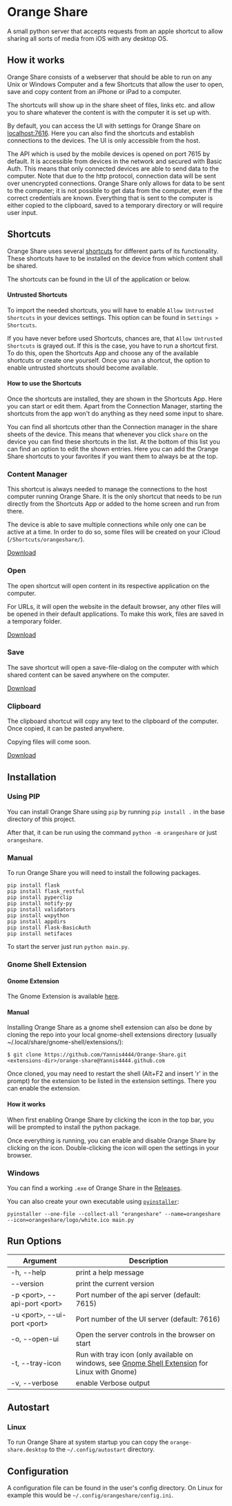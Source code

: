 # Orange Share
A small python server that accepts requests from an apple shortcut to allow sharing all sorts of media from iOS with any desktop OS.

## How it works
Orange Share consists of a webserver that should be able to run on any Unix or Windows Computer and a few Shortcuts
that allow the user to open, save and copy content from an iPhone or iPad to a computer.

The shortcuts will show up in the share sheet of files, links etc. and allow you to share whatever the content is with
the computer it is set up with.

By default, you can access the UI with settings for Orange Share on [localhost:7616](http://localhost:7616).
Here you can also find the shortcuts and establish connections to the devices.
The UI is only accessible from the host.

The API which is used by the mobile devices is opened on port 7615 by default.
It is accessible from devices in the network and secured with Basic Auth.
This means that only connected devices are able to send data to the computer.
Note that due to the http protocol, connection data will be sent over unencrypted connections.
Orange Share only allows for data to be sent to the computer; it is not possible to get data from the computer,
even if the correct credentials are known.
Everything that is sent to the computer is either copied to the clipboard, saved to a temporary directory or will require user input.

## Shortcuts

Orange Share uses several [shortcuts](https://support.apple.com/guide/shortcuts/welcome/ios) for different parts of its functionality.
These shortcuts have to be installed on the device from which content shall be shared.

The shortcuts can be found in the UI of the application or below.

#### Untrusted Shortcuts

To import the needed shortcuts, you will have to enable `Allow Untrusted Shortcuts` in your devices settings.
This option can be found in `Settings > Shortcuts`.

If you have never before used Shortcuts, chances are, that `Allow Untrusted Shortcuts` is grayed out.
If this is the case, you have to run a shortcut first.
To do this, open the Shortcuts App and choose any of the available shortcuts or create one yourself.
Once you ran a shortcut, the option to enable untrusted shortcuts should become available.

#### How to use the Shortcuts

Once the shortcuts are installed, they are shown in the Shortcuts App.
Here you can start or edit them.
Apart from the Connection Manager, starting the shortcuts from the app won't do anything as they need some input to share.

You can find all shortcuts other than the Connection manager in the share sheets of the device.
This means that whenever you click `share` on the device you can find these shortcuts in the list.
At the bottom of this list you can find an option to edit the shown entries.
Here you can add the Orange Share shortcuts to your favorites if you want them to always be at the top.

### Content Manager

This shortcut is always needed to manage the connections to the host computer running Orange Share.
It is the only shortcut that needs to be run directly from the Shortcuts App or added to the home screen and run from there.

The device is able to save multiple connections while only one can be active at a time.
In order to do so, some files will be created on your iCloud (`/Shortcuts/orangeshare/`).

[Download](https://www.icloud.com/shortcuts/1b8e0f8143cb4126b1df385038a3effc)

### Open

The open shortcut will open content in its respective application on the computer.

For URLs, it will open the website in the default browser, any other files will be opened in their default applications.
To make this work, files are saved in a temporary folder.

[Download](https://www.icloud.com/shortcuts/278d32893069451e987abc965f1d3780)

### Save

The save shortcut will open a save-file-dialog on the computer with which shared content can be saved anywhere on the computer.

[Download](https://www.icloud.com/shortcuts/55e67abbe30c47d6a14fa50435281be7)

### Clipboard

The clipboard shortcut will copy any text to the clipboard of the computer.
Once copied, it can be pasted anywhere.

Copying files will come soon.

[Download](https://www.icloud.com/shortcuts/1f427c8806304758b3732bacaa4b76c7)

## Installation

### Using PIP

You can install Orange Share using `pip` by running `pip install .` in the base directory of this project.

After that, it can be run using the command `python -m orangeshare` or just `orangeshare`.

### Manual

To run Orange Share you will need to install the following packages.

```shell
pip install flask
pip install flask_restful
pip install pyperclip
pip install notify-py
pip install validators
pip install wxpython
pip install appdirs
pip install Flask-BasicAuth
pip install netifaces
```

To start the server just run `python main.py`.

### Gnome Shell Extension

#### Gnome Extension

The Gnome Extension is available [here](https://extensions.gnome.org/extension/4469/orange-share/).

#### Manual

Installing Orange Share as a gnome shell extension can also be done by cloning the repo into your local gnome-shell
extensions directory (usually ~/.local/share/gnome-shell/extensions/):

```
$ git clone https://github.com/Yannis4444/Orange-Share.git <extensions-dir>/orange-share@Yannis4444.github.com
```

Once cloned, you may need to restart the shell (Alt+F2 and insert 'r' in the prompt) for the extension to be listed in the extension settings.
There you can enable the extension.

#### How it works

When first enabling Orange Share by clicking the icon in the top bar, you will be prompted to install the python package.

Once everything is running, you can enable and disable Orange Share by clicking on the icon.
Double-clicking the icon will open the settings in your browser.

### Windows

You can find a working `.exe` of Orange Share in the [Releases](https://github.com/Yannis4444/Orange-Share/releases).

You can also create your own executable using [`pyinstaller`](https://github.com/pyinstaller/pyinstaller):

```
pyinstaller --one-file --collect-all "orangeshare" --name=orangeshare --icon=orangeshare/logo/white.ico main.py
```

## Run Options

Argument | Description
---------|------------
-h, --help | print a help message
--version | print the current version
-p \<port\>, --api-port \<port\> | Port number of the api server (default: 7615)
-u \<port\>, --ui-port \<port\> | Port number of the UI server (default: 7616)
-o, --open-ui | Open the server controls in the browser on start
-t, --tray-icon | Run with tray icon (only available on windows, see [Gnome Shell Extension](#gnome-shell-extension) for Linux with Gnome)
-v, --verbose | enable Verbose output


## Autostart
### Linux

To run Orange Share at system startup you can copy the `orange-share.desktop` to the `~/.config/autostart` directory.

## Configuration

A configuration file can be found in the user's config directory.
On Linux for example this would be `~/.config/orangeshare/config.ini`.